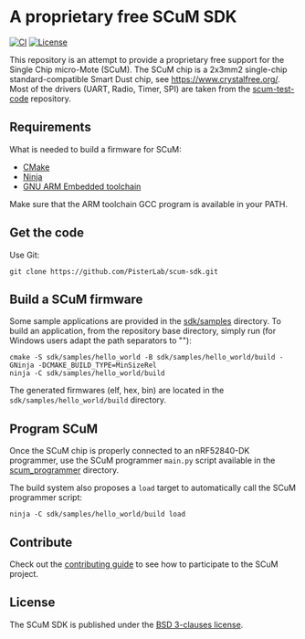 # A proprietary free SCuM SDK

[![CI][ci-badge]][ci-link]
[![License][license-badge]][license-link]

This repository is an attempt to provide a proprietary free support for the
Single Chip micro-Mote (SCuM).
The SCuM chip is a 2x3mm2 single-chip standard-compatible Smart Dust chip,
see https://www.crystalfree.org/.
Most of the drivers (UART, Radio, Timer, SPI) are taken from the
[scum-test-code](https://github.com/PisterLab/scum-test-code) repository.

## Requirements

What is needed to build a firmware for SCuM:
- [CMake](https://cmake.org/)
- [Ninja](https://ninja-build.org/)
- [GNU ARM Embedded toolchain](https://developer.arm.com/downloads/-/arm-gnu-toolchain-downloads)

Make sure that the ARM toolchain GCC program is available in your PATH.

## Get the code

Use Git:
```
git clone https://github.com/PisterLab/scum-sdk.git
```

## Build a SCuM firmware

Some sample applications are provided in the [sdk/samples](sdk/samples) directory.
To build an application, from the repository base directory, simply run
(for Windows users adapt the path separators to "\"):

```
cmake -S sdk/samples/hello_world -B sdk/samples/hello_world/build -GNinja -DCMAKE_BUILD_TYPE=MinSizeRel
ninja -C sdk/samples/hello_world/build
```

The generated firmwares (elf, hex, bin) are located in the `sdk/samples/hello_world/build` directory.

## Program SCuM

Once the SCuM chip is properly connected to an nRF52840-DK programmer, use the
SCuM programmer `main.py` script available in the [scum_programmer](scum_programmer) directory.

The build system also proposes a `load` target to automatically call the SCuM programmer
script:

```
ninja -C sdk/samples/hello_world/build load
```

## Contribute

Check out the [contributing guide](CONTRIBUTING.md) to see how to participate
to the SCuM project.

## License

The SCuM SDK is published under the [BSD 3-clauses license](LICENSE.txt).

[ci-badge]: https://github.com/pisterlab/scum-sdk/workflows/CI/badge.svg
[ci-link]: https://github.com/pisterlab/scum-sdk/actions?query=workflow%3ACI+branch%3Amain
[license-badge]: https://img.shields.io/github/license/pisterlab/scum-sdk
[license-link]: https://github.com/pisterlab/scum-sdk/blob/main/LICENSE.txt
